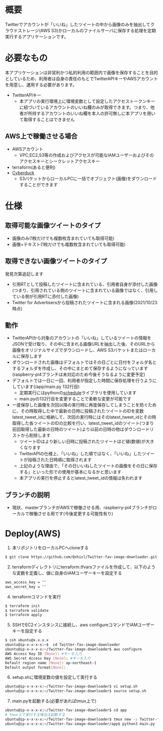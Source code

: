 # 概要
  Twitterでアカウントが「いいね」したツイートの中から画像のみを抽出してクラウドストレージ(AWS S3)かローカルのファイルサーバに保存する処理を定期実行するアプリケーションです。

# 必要なもの
本アプリケーションは非営利かつ私的利用の範囲内で画像を保存することを目的としているため、利用者は自身の責任のもとでTwitterAPIキーやAWSアカウントを用意し、運用する必要があります。
- TwitterAPIキー
  - 本アプリの実行環境上に環境変数として設定したアクセストークンキーに紐づいているアカウントのいいね欄のみが取得できます。つまり、他者が所持するアカウントのいいね欄を本人の許可無しに本アプリを用いて取得することはできません
## AWS上で稼働させる場合
- AWSアカウント
  - VPC,EC2,S3等の作成およびアクセスが可能なIAMユーザーおよびそのアクセスキーとシークレットアクセスキー
- terraform(あると便利)
- [Cyberduck](https://cyberduck.io/)
  - S3バケットからローカルPCに一括でオブジェクト(画像)をダウンロードすることができます

# 仕様
## 取得可能な画像ツイートのタイプ
  - 画像のみ(1枚だけでも複数枚含まれていても取得可能)
  - 画像+テキスト(1枚だけでも複数枚含まれていても取得可能)

## 取得できない画像ツイートのタイプ
発見次第追記します
- 引用RTとして投稿したツイートに含まれている、引用者自身が添付した画像(つまり、引用されている側のツイートに含まれている画像ではなく、引用している側が引用RTに添付した画像)
- Twitter for Advertisersから投稿されたツイートに含まれる画像(2021/10/23時点)

## 動作
- TwitterAPIから対象のアカウントの「いいね」しているツイートの情報をJSONで受け取り、その中に含まれる画像URLを抽出した後、そのURLから画像をオリジナルサイズでダウンロードし、AWS S3バケットまたはローカルに保存します
- ダウンロードされた画像はデフォルトではその日ごとに日付をフォルダ名とするフォルダを作成し、その中にまとめて保存するようになっています(raspberry-pi4ブランチは未対応のため今後そうなるように変更予定)
- デフォルトでは一日に一回、利用者が指定した時間に保存処理を行うようにしています(/app/main.py 132行目)
  - 定期実行にはpythonの[schedule](https://schedule.readthedocs.io/en/stable/)ライブラリを使用しています
  - main.pyの132行目を変更することで柔軟な変更が可能です
- 一度保存した画像を次回以降の実行時に再度保存してしまうことを防ぐために、その時取得した中で最新の日時に投稿されたツイートのIDを変数latest_tweet_idに格納して、次回の実行時にはそのlatest_tweet_idとその時取得した各ツイートのIDの比較を行い、latest_tweet_idのツイート(つまり前回取得した最新の日時のツイート)より以前の日時の物はダウンロードリストから削除します
  - ツイートIDはより新しい日時に投稿されたツイートほど値(数値)が大きくなります
  - TwitterAPIの仕様上、「いいね」した順ではなく、「いいね」したツイートが投稿された日時順に取得されます
  - 上記のような理由で、「その日いいねしたツイートの画像をその日に保存する」といった形での使用が基本になるかと思います
  - 本アプリの実行を停止するとlatest_tweet_idの情報は失われます

## ブランチの説明
- 現状、masterブランチがAWSで稼働させる用、raspberry-pi4ブランチがローカルで稼働させる用です(今後変更する可能性有り)

# Deploy(AWS)
1. 本リポジトリをローカルPCへcloneする
 ```bash
$ git clone https://github.com/Qxhisl/Twitter-fav-image-downloader.git
```
2. terraformディレクトリにterraform.tfvarsファイルを作成して、以下のような変数を定義し、値に自身のIAMユーザーキーを設定する
```bash
aws_access_key = ""
aws_secret_key = ""
```

4. terraformコマンドを実行
```bash
$ terraform init
$ terraform validate
$ terraform apply
```
5. SSHでEC2インスタンスに接続し、aws configureコマンドでIAMユーザーキーを設定する
```bash
$ ssh ubuntu@x.x.x.x
ubuntu@ip-x-x-x-x:~$  cd Twitter-fav-image-downloader
ubuntu@ip-x-x-x-x:~/Twitter-fav-image-downloader$ aws configure
AWS Access Key ID [None]: #キーを入力
AWS Secret Access Key [None]: #キーを入力
Default region name [None]: ap-northeast-1
Default output format[None]:
```

6. setup.shに環境変数の値を設定して実行する
```bash
ubuntu@ip-x-x-x-x:~/Twitter-fav-image-downloader$ vi setup.sh
ubuntu@ip-x-x-x-x:~/Twitter-fav-image-downloader$ source setup.sh
```

7. main.pyを起動する(必要があればtmux上で)
```bash
ubuntu@ip-x-x-x-x:~/Twitter-fav-image-downloader$ cd app
# tmux上で実行する場合は起動する
ubuntu@ip-x-x-x-x:~/Twitter-fav-image-downloader$ tmux new -s Twitter-fav-image-downloader
ubuntu@ip-x-x-x-x:~/Twitter-fav-image-downloader/app$ python3 main.py
```

